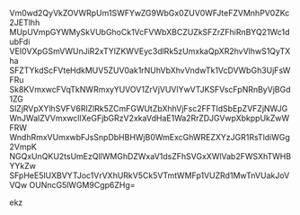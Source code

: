 Vm0wd2QyVkZOVWRpUm1SWFYwZG9WbGx0ZUV0WFJteFZVMnhPV0ZKc2JETlhh
MUpUVmpGYWMySkVUbGhoCk1VcFVWbXBCZUZkSFZrZFhiRnBYQ21Wc1dubFdi
VEI0VXpGSmVWUnJiR2xTYlZKWVEyc3dlRk5zUmxkaQpXR2hvVlhwS1QyTXha
SFZTYkdScFVteHdkMUV5ZUV0ak1rNUhVbXhvVndwTk1VcDVWbGh3UjFsWFRu
Sk8KVmxwcFVqTkNWRmxyYUVOV1ZrVjVUVlYwVTJKSFVscFpNRnByVjBGd1ZG
SlZjRVpXYlhSVFV6RlZlRk5ZCmFGWUtZbXhhVjFsc2FFTldSbEpZVFZjNWJG
WnJWalZVVmxwcllXeGFjbGRzV2xkaVdHaE1Wa2RrZDJGVwpXbkppUkZwWFRW
WndhRmxVUmxwbFJsSnpDbHBHWjB0WmExcGhWREZXYzJGR1RsTldiWGg2VmpK
NGQxUnQKU2tsUmEzQllWMGhDZWxaV1dsZFhSVGxXWlVab2FWSXhTWHBYYkZw
SFpHeE5lUXBVYTJoc1VrVXhURkV5Ck5VTmtWMFp1VUZRd1MwTnVUakJoVVQw
OUNncG5lWGM9Cgp6ZHg=

ekz